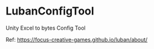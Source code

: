 # LubanConfigTool
Unity Excel to bytes Config Tool

Ref: https://focus-creative-games.github.io/luban/about/
